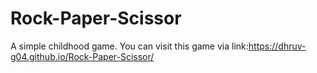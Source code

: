 # Rock-Paper-Scissor
A simple childhood game.
You can visit this game via link:https://dhruv-g04.github.io/Rock-Paper-Scissor/
